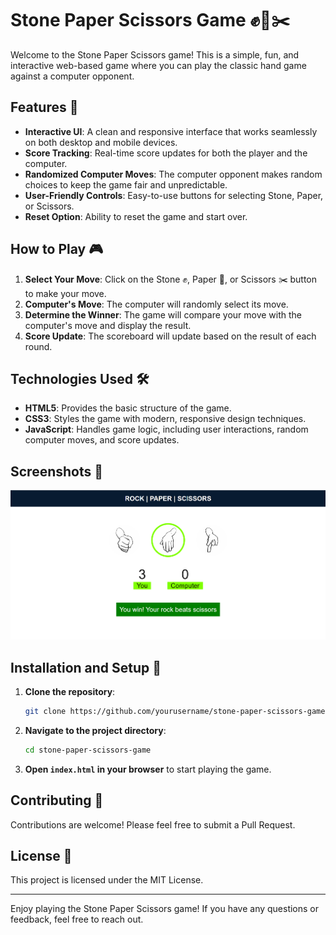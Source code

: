 # Stone Paper Scissors Game ✊📄✂️

Welcome to the Stone Paper Scissors game! This is a simple, fun, and interactive web-based game where you can play the classic hand game against a computer opponent.

## Features 🌟

- **Interactive UI**: A clean and responsive interface that works seamlessly on both desktop and mobile devices.
- **Score Tracking**: Real-time score updates for both the player and the computer.
- **Randomized Computer Moves**: The computer opponent makes random choices to keep the game fair and unpredictable.
- **User-Friendly Controls**: Easy-to-use buttons for selecting Stone, Paper, or Scissors.
- **Reset Option**: Ability to reset the game and start over.

## How to Play 🎮

1. **Select Your Move**: Click on the Stone ✊, Paper 📄, or Scissors ✂️ button to make your move.
2. **Computer's Move**: The computer will randomly select its move.
3. **Determine the Winner**: The game will compare your move with the computer's move and display the result.
4. **Score Update**: The scoreboard will update based on the result of each round.


## Technologies Used 🛠️

- **HTML5**: Provides the basic structure of the game.
- **CSS3**: Styles the game with modern, responsive design techniques.
- **JavaScript**: Handles game logic, including user interactions, random computer moves, and score updates.

## Screenshots 📸

![Stone Paper Scissors Game](assets/screenshot.png)

## Installation and Setup 🚀

1. **Clone the repository**:
    ```bash
    git clone https://github.com/yourusername/stone-paper-scissors-game.git
    ```
2. **Navigate to the project directory**:
    ```bash
    cd stone-paper-scissors-game
    ```
3. **Open `index.html` in your browser** to start playing the game.

## Contributing 🤝

Contributions are welcome! Please feel free to submit a Pull Request.

## License 📄

This project is licensed under the MIT License.

---

Enjoy playing the Stone Paper Scissors game! If you have any questions or feedback, feel free to reach out.


